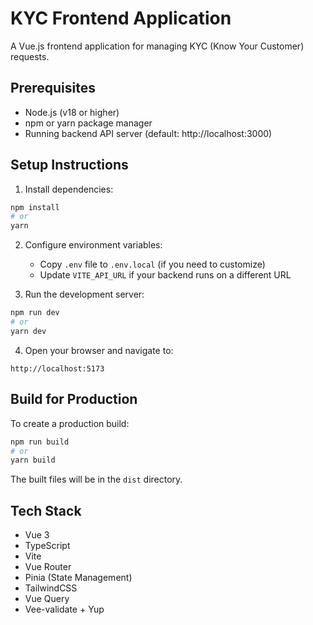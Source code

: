 # KYC Frontend Application

A Vue.js frontend application for managing KYC (Know Your Customer) requests.

## Prerequisites

- Node.js (v18 or higher)
- npm or yarn package manager
- Running backend API server (default: http://localhost:3000)

## Setup Instructions

1. Install dependencies:

```bash
npm install
# or
yarn
```

2. Configure environment variables:

   - Copy `.env` file to `.env.local` (if you need to customize)
   - Update `VITE_API_URL` if your backend runs on a different URL

3. Run the development server:

```bash
npm run dev
# or
yarn dev
```

4. Open your browser and navigate to:

```
http://localhost:5173
```

## Build for Production

To create a production build:

```bash
npm run build
# or
yarn build
```

The built files will be in the `dist` directory.

## Tech Stack

- Vue 3
- TypeScript
- Vite
- Vue Router
- Pinia (State Management)
- TailwindCSS
- Vue Query
- Vee-validate + Yup
